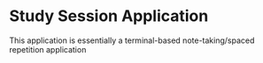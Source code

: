 # Study Session Application 
This application is essentially a terminal-based note-taking/spaced repetition application
